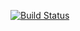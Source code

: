 [![Build Status](https://travis-ci.com/Mixmp29/Chess.svg?branch=master)](https://travis-ci.com/Mixmp29/Chess)
